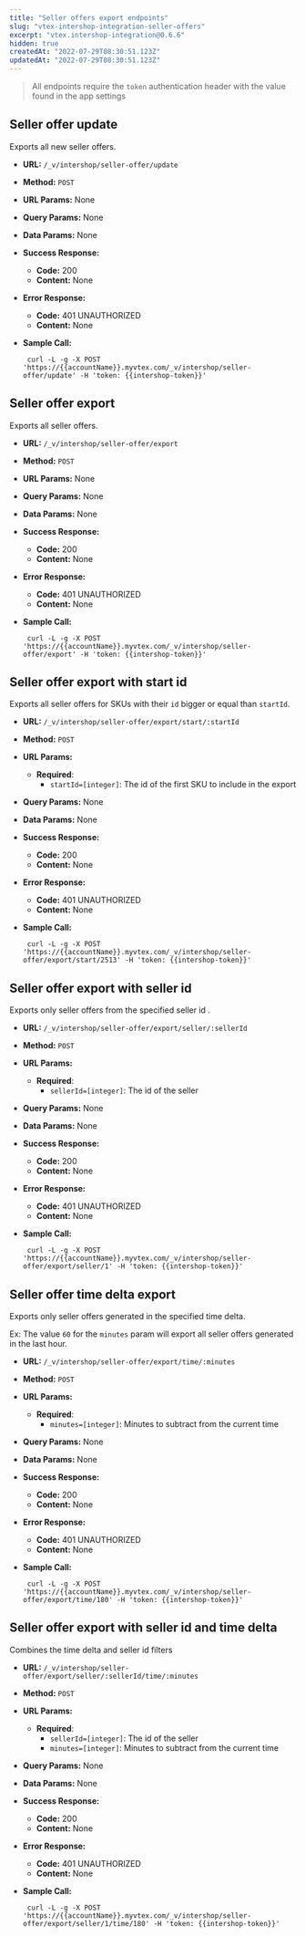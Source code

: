 ```yaml
---
title: "Seller offers export endpoints"
slug: "vtex-intershop-integration-seller-offers"
excerpt: "vtex.intershop-integration@0.6.6"
hidden: true
createdAt: "2022-07-29T08:30:51.123Z"
updatedAt: "2022-07-29T08:30:51.123Z"
---
```

> All endpoints require the `token` authentication header with the value found in the app settings

## Seller offer update
Exports all new seller offers.

* **URL:** `/_v/intershop/seller-offer/update`

* **Method:** `POST`

* **URL Params:** None
* **Query Params:** None
* **Data Params:** None

* **Success Response:**

  * **Code:** 200
  * **Content:** None

* **Error Response:**
  * **Code:** 401 UNAUTHORIZED
  * **Content:** None

* **Sample Call:**
  ```shell
   curl -L -g -X POST 'https://{{accountName}}.myvtex.com/_v/intershop/seller-offer/update' -H 'token: {{intershop-token}}'
  ```


## Seller offer export
Exports all seller offers.

* **URL:** `/_v/intershop/seller-offer/export`

* **Method:** `POST`

* **URL Params:** None
* **Query Params:** None
* **Data Params:** None

* **Success Response:**

  * **Code:** 200
  * **Content:** None

* **Error Response:**
  * **Code:** 401 UNAUTHORIZED
  * **Content:** None

* **Sample Call:**
  ```shell
   curl -L -g -X POST 'https://{{accountName}}.myvtex.com/_v/intershop/seller-offer/export' -H 'token: {{intershop-token}}'
  ```

## Seller offer export with start id
Exports all seller offers for SKUs with their `id` bigger or equal than `startId`.

* **URL:** `/_v/intershop/seller-offer/export/start/:startId`

* **Method:** `POST`

* **URL Params:** 
  * **Required**:
    * `startId=[integer]`: The id of the first SKU to include in the export
* **Query Params:** None
* **Data Params:** None

* **Success Response:**

  * **Code:** 200
  * **Content:** None

* **Error Response:**
  * **Code:** 401 UNAUTHORIZED
  * **Content:** None

* **Sample Call:**
  ```shell
   curl -L -g -X POST 'https://{{accountName}}.myvtex.com/_v/intershop/seller-offer/export/start/2513' -H 'token: {{intershop-token}}'
  ```

## Seller offer export with seller id
Exports only seller offers from the specified seller id .

* **URL:** `/_v/intershop/seller-offer/export/seller/:sellerId`

* **Method:** `POST`

* **URL Params:**
  * **Required**:
    * `sellerId=[integer]`: The id of the seller
* **Query Params:** None
* **Data Params:** None

* **Success Response:**

  * **Code:** 200
  * **Content:** None

* **Error Response:**
  * **Code:** 401 UNAUTHORIZED
  * **Content:** None

* **Sample Call:**
  ```shell
   curl -L -g -X POST 'https://{{accountName}}.myvtex.com/_v/intershop/seller-offer/export/seller/1' -H 'token: {{intershop-token}}'
  ```

## Seller offer time delta export
Exports only seller offers generated in the specified time delta.

Ex: The value `60` for the `minutes` param will export all seller offers generated in the last hour.

* **URL:** `/_v/intershop/seller-offer/export/time/:minutes`

* **Method:** `POST`

* **URL Params:**
  * **Required**:
    * `minutes=[integer]`: Minutes to subtract from the current time
* **Query Params:** None
* **Data Params:** None

* **Success Response:**

  * **Code:** 200
  * **Content:** None

* **Error Response:**
  * **Code:** 401 UNAUTHORIZED
  * **Content:** None

* **Sample Call:**
  ```shell
   curl -L -g -X POST 'https://{{accountName}}.myvtex.com/_v/intershop/seller-offer/export/time/180' -H 'token: {{intershop-token}}'
  ```

## Seller offer export with seller id and time delta
Combines the time delta and seller id filters

* **URL:** `/_v/intershop/seller-offer/export/seller/:sellerId/time/:minutes`

* **Method:** `POST`

* **URL Params:**
  * **Required**:
    * `sellerId=[integer]`: The id of the seller
    * `minutes=[integer]`: Minutes to subtract from the current time
* **Query Params:** None
* **Data Params:** None

* **Success Response:**

  * **Code:** 200
  * **Content:** None

* **Error Response:**
  * **Code:** 401 UNAUTHORIZED
  * **Content:** None

* **Sample Call:**
  ```shell
   curl -L -g -X POST 'https://{{accountName}}.myvtex.com/_v/intershop/seller-offer/export/seller/1/time/180' -H 'token: {{intershop-token}}'
  ```